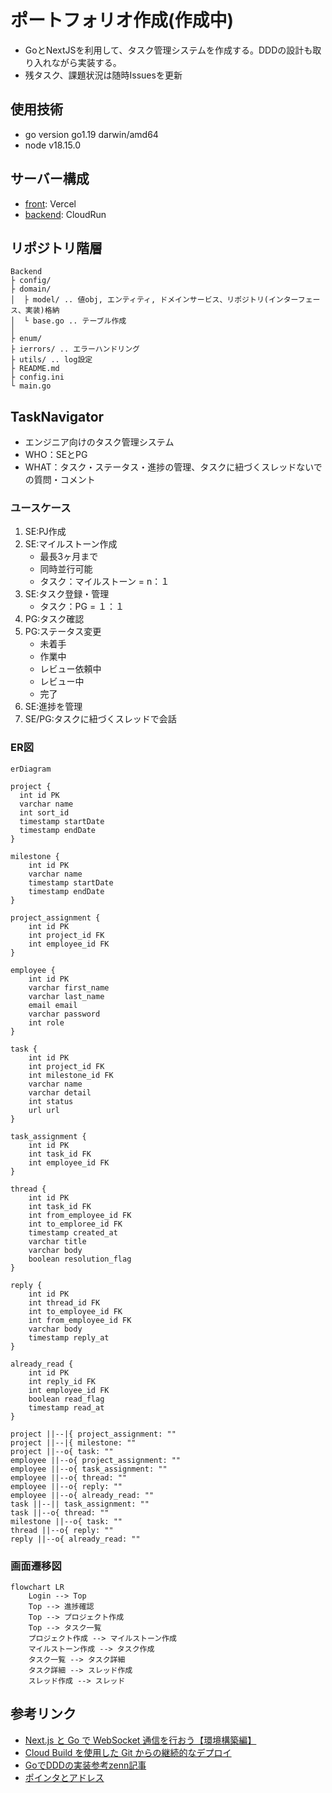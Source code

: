 # ポートフォリオ作成(作成中)
- GoとNextJSを利用して、タスク管理システムを作成する。DDDの設計も取り入れながら実装する。
- 残タスク、課題状況は随時Issuesを更新

## 使用技術
- go version go1.19 darwin/amd64
- node v18.15.0

## サーバー構成
- [front](https://go-next-ddd.vercel.app/): Vercel 
- [backend](https://go-next-ddd-backend-4xcsvz7ola-de.a.run.app/): CloudRun

## リポジトリ階層
```
Backend
├ config/
├ domain/
│  ├ model/ .. 値obj, エンティティ, ドメインサービス、リポジトリ(インターフェース、実装)格納
│  └ base.go .. テーブル作成
│
├ enum/
├ ierrors/ .. エラーハンドリング
├ utils/ .. log設定
├ README.md
├ config.ini
└ main.go
```

## TaskNavigator

- エンジニア向けのタスク管理システム
- WHO：SEとPG
- WHAT：タスク・ステータス・進捗の管理、タスクに紐づくスレッドないでの質問・コメント

### ユースケース
1. SE:PJ作成
2. SE:マイルストーン作成
    - 最長3ヶ月まで
    - 同時並行可能
    - タスク：マイルストーン = n：１
3. SE:タスク登録・管理
    - タスク：PG = １：１
4. PG:タスク確認
5. PG:ステータス変更
    - 未着手
    - 作業中
    - レビュー依頼中
    - レビュー中
    - 完了
6. SE:進捗を管理
7. SE/PG:タスクに紐づくスレッドで会話

### ER図
```mermaid
erDiagram

project {
  int id PK
  varchar name
  int sort_id
  timestamp startDate
  timestamp endDate
}

milestone {
    int id PK
    varchar name
    timestamp startDate
    timestamp endDate
}

project_assignment {
    int id PK
    int project_id FK
    int employee_id FK
}

employee {
    int id PK
    varchar first_name
    varchar last_name
    email email
    varchar password
    int role
}

task {
    int id PK
    int project_id FK
    int milestone_id FK
    varchar name 
    varchar detail
    int status
    url url
}

task_assignment {
    int id PK
    int task_id FK
    int employee_id FK
}

thread {
    int id PK
    int task_id FK
    int from_employee_id FK
    int to_emploree_id FK
    timestamp created_at
    varchar title
    varchar body
    boolean resolution_flag
}

reply {
    int id PK
    int thread_id FK
    int to_employee_id FK
    int from_employee_id FK
    varchar body
    timestamp reply_at
}

already_read {
    int id PK
    int reply_id FK
    int employee_id FK
    boolean read_flag
    timestamp read_at
}

project ||--|{ project_assignment: ""
project ||--|{ milestone: ""
project ||--o{ task: ""
employee ||--o{ project_assignment: ""
employee ||--o{ task_assignment: ""
employee ||--o{ thread: ""
employee ||--o{ reply: ""
employee ||--o{ already_read: ""
task ||--|| task_assignment: ""
task ||--o{ thread: ""
milestone ||--o{ task: ""
thread ||--o{ reply: ""
reply ||--o{ already_read: ""
```

### 画面遷移図
```mermaid
flowchart LR
    Login --> Top
    Top --> 進捗確認
    Top --> プロジェクト作成
    Top --> タスク一覧
    プロジェクト作成 --> マイルストーン作成
    マイルストーン作成 --> タスク作成
    タスク一覧 --> タスク詳細
    タスク詳細 --> スレッド作成
    スレッド作成 --> スレッド
```


## 参考リンク
- [Next.js と Go で WebSocket 通信を行おう【環境構築編】](https://qiita.com/1129-tame/items/39101ed81039542198dc)
- [Cloud Build を使用した Git からの継続的なデプロイ](https://cloud.google.com/run/docs/continuous-deployment-with-cloud-build?hl=ja)
- [GoでDDDの実装参考zenn記事](https://zenn.dev/msksgm)
- [ポインタとアドレス](https://zenn.dev/genki86web/articles/a0ae1d57ad1806)